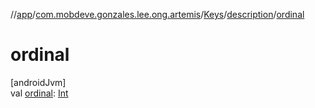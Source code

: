 //[app](../../../../index.md)/[com.mobdeve.gonzales.lee.ong.artemis](../../index.md)/[Keys](../index.md)/[description](index.md)/[ordinal](ordinal.md)

# ordinal

[androidJvm]\
val [ordinal](ordinal.md): [Int](https://kotlinlang.org/api/latest/jvm/stdlib/kotlin/-int/index.html)

